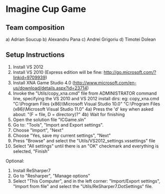 # Imagine Cup Game

## Team composition

a) Adrian Soucup
b) Alexandru Pana
c) Andrei Grigoriu
d) Timotei Dolean

## Setup Instructions

1) Install VS 2012
2) Install VS 2010 (Express edition will be fine: http://go.microsoft.com/?linkid=9709939)
3) Install XNA Game Studio 4.0 (http://www.microsoft.com/en-us/download/details.aspx?id=23714)
4) Invoke the "Utils/copy_xna.cmd" file from ADMINISTRATOR command line, specifying the VS 2010 and VS 2012 install dirs:
	eg: copy_xna.cmd "C:\Program Files (x86)\Microsoft Visual Studio 10.0" "C:\Program Files (x86)\Microsoft Visual Studio 11.0"
	4a) Press the 'd' key when asked about: "(F = file, D = directory)?"
	4b) Wait for finishing
5) Open the solution file "ICGame.sln"
6) Go to: "Tools", "Import and Export settings".
7) Choose "Import", "Next"
8) Choose "Yes, save my current settings", "Next"
9) Press "Browse" and select the "Utils/VS2012_settings.vssettings" file
10) Select "All settings" until there is an "OK" checkmark and everything is selected, "Finish"

Optional:

1) Install ReSharper7
1) Go to "Resharper", "Manage options"
2) Select "This Computer", and in the left corner: "Import/Export settings", "Import from file" and select the "Utils/ReSharper7.DotSettings" file.

